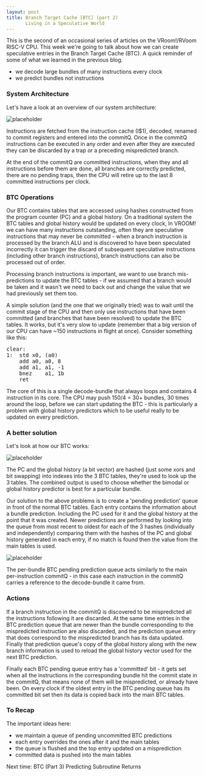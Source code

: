 ```yaml
---
layout: post
title: Branch Target Cache [BTC] (part 2)
       Living in a Speculative World
---
```


This is the second of an occasional series of articles on the VRoom!/RVoom RISC-V 
CPU. This week we're going to talk about how we can create speculative entries 
in the Branch Target Cache (BTC). A quick reminder of some of what we learned in the previous blog.

* we decode large bundles of many instructions every clock
* we predict bundles not instructions


### System Architecture

Let's have a look at an overview of our system architecture:

![placeholder](/talk/assets/overview.svg "System Architecture")

Instructions are fetched from the instruction cache (I$1), decoded, renamed to commit registers and entered
into the commitQ. Once in the commitQ instructions can be executed in any order and even after they are
executed they can be discarded by a trap or a preceding mispredicted branch.

At the end of the commitQ are committed instructions, when they and all instructions before them are done, all
branches are correctly predicted, there are no pending traps, then the CPU will retire up to the last 8 
committed instructions per clock.

### BTC Operations

Our BTC contains tables that are accessed using hashes constructed from the program counter (PC) and a
global history. On a traditional system the BTC tables and global history would be updated on every 
clock, In VROOM! we can have many instructions outstanding, often they are speculative instructions
that may never be committed - when a branch instruction is processed by the branch ALU and is discovered to have been
speculated incorrectly it can trigger
the discard of subsequent speculative instructions (including other branch instructions), branch instructions can
also be processed out of order.

Processing branch instructions is important, we want to use branch mis-predictions to update the BTC tables - if
we assumed that a branch would be taken and it wasn't we need to back out and change the value that we had 
previously set them too.

A simple solution (and the one that we originally tried) was to wait until the commit stage of the CPU
and then only use instructions that have been committed (and branches that have been resolved) to update the BTC tables.
It works, but it's very slow to update (remember that a big version of our CPU can have ~150 instructions in flight at
once). Consider something like this:

<pre>
clear:
1:	std	x0, (a0)
	add	a0, a0, 8
	add	a1, a1, -1
	bnez	a1, 1b
	ret
</pre>


The core of this is a single decode-bundle that always loops and contains 4 instruction in its core.
The CPU may push 150/4 = 30+ bundles, 30 times around the loop, before we can start updating the
BTC - this is particularly a problem with global history predictors which to be useful really to be updated 
on every prediction.

### A better solution

Let's look at how our BTC works:

![placeholder](/public/images/btc.svg "Branch Target Cache example")

The PC and the global history (a bit vector) are hashed (just some xors and bit swapping) into indexes into the 3
BTC tables, they're used to look up the 3 tables. The combined output is used to choose whether the bimodal or
global history predictor is best for a particular bundle.

Our solution to the above problems is to create a 'pending prediction' queue in front of the normal BTC tables. Each
entry contains the information about a bundle prediction. Including the PC used for it and the global history at the
point that it was created.
Newer predictions are performed by looking into the queue from
most recent to oldest for each of the 3 hashes (individually and independently) comparing them with the hashes of the
PC and global history generated in each entry, if no match is found then the value from the main tables is used.

![placeholder](/public/images/btc-queue.svg "Branch Target Cache example")

The per-bundle BTC pending prediction queue acts similarly to the main per-instruction commitQ - in this case
each instruction in the commitQ carries a reference to the decode-bundle it came from.

### Actions

If a branch instruction in the commitQ is discovered to be mispredicted
all the instructions following it are discarded. At the same time entries in the BTC
prediction queue that are newer than the bundle corresponding to  the mispredicted instruction are also discarded, and the
prediction queue entry that does correspond to the mispredicted branch has its data updated. Finally that prediction queue's
copy of the global history along with the new branch information is used to reload the global history
vector used for the next BTC prediction.

Finally each BTC pending queue entry has a 'committed' bit - it gets set when all the instructions in the corresponding
bundle hit the commit state in the commitQ, that means none of them will be mispredicted, or already have been.
On every clock if the oldest entry in the BTC pending queue has its committed bit set then its data is copied back into the main BTC tables.

### To Recap
The important ideas here:

* we maintain a queue of pending uncommitted BTC predictions
* each entry overrides the ones after it and the main tables
* the queue is flushed and the top entry updated on a misprediction
* committed data is pushed into the main tables

Next time: BTC (Part 3) Predicting Subroutine Returns
